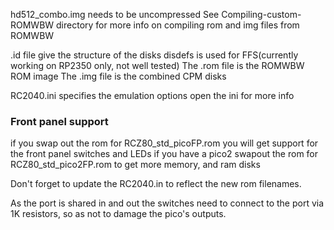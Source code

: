 hd512_combo.img needs to be uncompressed
See Compiling-custom-ROMWBW directory for more info on compiling rom and img files from ROMWBW

.id file give the structure of the disks
disdefs is used for FFS(currently working on RP2350 only, not well tested)
The .rom file is the ROMWBW ROM image
The .img file is the combined CPM disks 

RC2040.ini specifies the emulation options open the ini for more info

### Front panel support
if you swap out the rom for RCZ80_std_picoFP.rom you will get support for the front panel switches and LEDs
if you have a pico2 swapout the rom for RCZ80_std_pico2FP.rom to get more memory, and ram disks

Don't forget to update the RC2040.in to reflect the new rom filenames. 

As the port is shared in and out the switches need to connect to the port via 1K resistors, so as not to damage the pico's outputs. 
